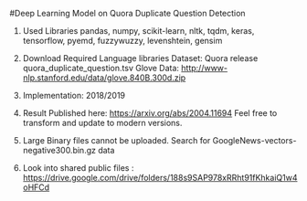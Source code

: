 #Deep Learning Model on Quora Duplicate Question Detection

1. Used Libraries
pandas, numpy, scikit-learn, nltk, tqdm, keras, tensorflow, pyemd, fuzzywuzzy, levenshtein, gensim

2. Download Required Language libraries
Dataset: Quora release quora_duplicate_question.tsv
Glove Data:  http://www-nlp.stanford.edu/data/glove.840B.300d.zip

3. Implementation: 2018/2019

4. Result Published here: https://arxiv.org/abs/2004.11694
Feel free to transform and update to modern versions.

5. Large Binary files cannot be uploaded. Search for GoogleNews-vectors-negative300.bin.gz data
6. Look into shared public files : https://drive.google.com/drive/folders/188s9SAP978xRRht91fKhkaiQ1w4oHFCd



